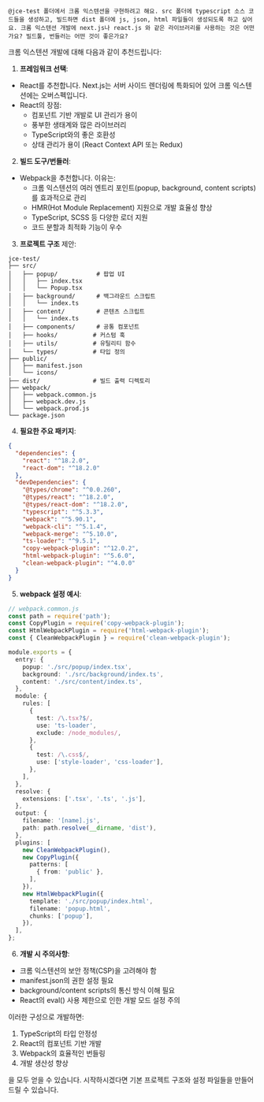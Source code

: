 ```prompt
@jce-test 폴더에서 크롬 익스텐션을 구현하려고 해요. src 폴더에 typescript 소스 코드들을 생성하고, 빌드하면 dist 폴더에 js, json, html 파일들이 생성되도록 하고 싶어요. 크롬 익스텐션 개발에 next.js나 react.js 와 같은 라이브러리를 사용하는 것은 어떤가요? 빌드툴, 번들러는 어떤 것이 좋은가요?
```

크롬 익스텐션 개발에 대해 다음과 같이 추천드립니다:

1. **프레임워크 선택**:
- React를 추천합니다. Next.js는 서버 사이드 렌더링에 특화되어 있어 크롬 익스텐션에는 오버스펙입니다.
- React의 장점:
  - 컴포넌트 기반 개발로 UI 관리가 용이
  - 풍부한 생태계와 많은 라이브러리
  - TypeScript와의 좋은 호환성
  - 상태 관리가 용이 (React Context API 또는 Redux)

2. **빌드 도구/번들러**:
- Webpack을 추천합니다. 이유는:
  - 크롬 익스텐션의 여러 엔트리 포인트(popup, background, content scripts)를 효과적으로 관리
  - HMR(Hot Module Replacement) 지원으로 개발 효율성 향상
  - TypeScript, SCSS 등 다양한 로더 지원
  - 코드 분할과 최적화 기능이 우수

3. **프로젝트 구조** 제안:
```
jce-test/
├── src/
│   ├── popup/           # 팝업 UI
│   │   ├── index.tsx
│   │   └── Popup.tsx
│   ├── background/      # 백그라운드 스크립트
│   │   └── index.ts
│   ├── content/         # 콘텐츠 스크립트
│   │   └── index.ts
│   ├── components/      # 공통 컴포넌트
│   ├── hooks/          # 커스텀 훅
│   ├── utils/          # 유틸리티 함수
│   └── types/          # 타입 정의
├── public/
│   ├── manifest.json
│   └── icons/
├── dist/               # 빌드 출력 디렉토리
├── webpack/
│   ├── webpack.common.js
│   ├── webpack.dev.js
│   └── webpack.prod.js
└── package.json
```

4. **필요한 주요 패키지**:
```json
{
  "dependencies": {
    "react": "^18.2.0",
    "react-dom": "^18.2.0"
  },
  "devDependencies": {
    "@types/chrome": "^0.0.260",
    "@types/react": "^18.2.0",
    "@types/react-dom": "^18.2.0",
    "typescript": "^5.3.3",
    "webpack": "^5.90.1",
    "webpack-cli": "^5.1.4",
    "webpack-merge": "^5.10.0",
    "ts-loader": "^9.5.1",
    "copy-webpack-plugin": "^12.0.2",
    "html-webpack-plugin": "^5.6.0",
    "clean-webpack-plugin": "^4.0.0"
  }
}
```

5. **webpack 설정 예시**:
```typescript
// webpack.common.js
const path = require('path');
const CopyPlugin = require('copy-webpack-plugin');
const HtmlWebpackPlugin = require('html-webpack-plugin');
const { CleanWebpackPlugin } = require('clean-webpack-plugin');

module.exports = {
  entry: {
    popup: './src/popup/index.tsx',
    background: './src/background/index.ts',
    content: './src/content/index.ts',
  },
  module: {
    rules: [
      {
        test: /\.tsx?$/,
        use: 'ts-loader',
        exclude: /node_modules/,
      },
      {
        test: /\.css$/,
        use: ['style-loader', 'css-loader'],
      },
    ],
  },
  resolve: {
    extensions: ['.tsx', '.ts', '.js'],
  },
  output: {
    filename: '[name].js',
    path: path.resolve(__dirname, 'dist'),
  },
  plugins: [
    new CleanWebpackPlugin(),
    new CopyPlugin({
      patterns: [
        { from: 'public' },
      ],
    }),
    new HtmlWebpackPlugin({
      template: './src/popup/index.html',
      filename: 'popup.html',
      chunks: ['popup'],
    }),
  ],
};
```

6. **개발 시 주의사항**:
- 크롬 익스텐션의 보안 정책(CSP)을 고려해야 함
- manifest.json의 권한 설정 필요
- background/content scripts의 통신 방식 이해 필요
- React의 eval() 사용 제한으로 인한 개발 모드 설정 주의

이러한 구성으로 개발하면:
1. TypeScript의 타입 안정성
2. React의 컴포넌트 기반 개발
3. Webpack의 효율적인 번들링
4. 개발 생산성 향상

을 모두 얻을 수 있습니다. 시작하시겠다면 기본 프로젝트 구조와 설정 파일들을 만들어드릴 수 있습니다.
